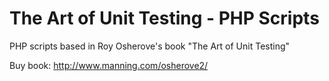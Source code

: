 The Art of Unit Testing - PHP Scripts
======================

PHP scripts based in Roy Osherove's book "The Art of Unit Testing"

Buy book: http://www.manning.com/osherove2/
